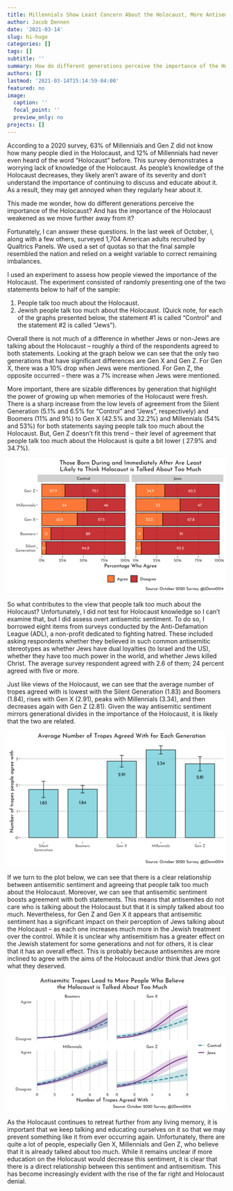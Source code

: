 ```yaml
---
title: Millennials Show Least Concern About the Holocaust, More Antisemitism
author: Jacob Dennen
date: '2021-03-14'
slug: hi-hugo
categories: []
tags: []
subtitle: ''
summary: How do different generations perceive the importance of the Holocaust? And has the importance of the Holocaust weakened as we move further away from it?
authors: []
lastmod: '2021-03-14T15:14:59-04:00'
featured: no
image:
  caption: ''
  focal_point: ''
  preview_only: no
projects: []
---
```


According to a 2020 survey, 63% of Millennials and Gen Z did not know how many people died in the Holocaust, and 12% of Millennials had never even heard of the word “Holocaust” before. This survey demonstrates a worrying lack of knowledge of the Holocaust. As people’s knowledge of the Holocaust decreases, they likely aren’t aware of its severity and don’t understand the importance of continuing to discuss and educate about it. As a result, they may get annoyed when they regularly hear about it. 
        
This made me wonder, how do different generations perceive the importance of the Holocaust? And has the importance of the Holocaust weakened as we move further away from it?
            
Fortunately, I can answer these questions. In the last week of October, I, along with a few others, surveyed 1,704 American adults recruited by Qualtrics Panels. We used a set of quotas so that the final sample resembled the nation and relied on a weight variable to correct remaining imbalances.
            
I used an experiment to assess how people viewed the importance of the Holocaust. The experiment consisted of randomly presenting one of the two statements below to half of the sample:
1. People talk too much about the Holocaust. 
2. Jewish people talk too much about the Holocaust.
(Quick note, for each of the graphs presented below, the statement #1 is called “Control” and the statement #2 is called “Jews”).

Overall there is not much of a difference in whether Jews or non-Jews are talking about the Holocaust –  roughly a third of the respondents agreed to both statements. Looking at the graph below we can see that the only two generations that have significant differences are Gen X and Gen Z. For Gen X, there was a 10% drop when Jews were mentioned. For Gen Z, the opposite occurred – there was a 7% increase when Jews were mentioned. 

More important, there are sizable differences by generation that highlight the power of growing up when memories of the Holocaust were fresh. There is a sharp increase from the low levels of agreement from the Silent Generation (5.1% and 6.5% for “Control” and “Jews”, respectively) and Boomers (11% and 9%) to Gen X (42.5% and 32.2%) and Millennials (54% and 53%) for both statements saying people talk too much about the Holocaust. But, Gen Z doesn’t fit this trend  –  their level of agreement that people talk too much about the Holocaust is quite a bit lower ( 27.9% and 34.7%). 

![my-first-image](Holocaust_image_1.png)

So what contributes to the view that people talk too much about the Holocaust? Unfortunately, I did not test for Holocaust knowledge so I can’t examine that, but I did assess overt antisemitic sentiment. To do so, I borrowed eight items from surveys conducted by the Anti-Defamation League (ADL), a non-profit dedicated to fighting hatred. These included asking respondents whether they believed in such common antisemitic stereotypes as whether Jews have dual loyalties (to Israel and the US), whether they have too much power in the world, and whether Jews killed Christ. The average survey respondent agreed with 2.6 of them; 24 percent agreed with five or more. 

Just like views of the Holocaust, we can see that the average number of tropes agreed with is lowest with the Silent Generation (1.83) and Boomers (1.84), rises with Gen X (2.91), peaks with Millennials (3.34), and then decreases again with Gen Z (2.81). Given the way antisemitic sentiment mirrors generational divides in the importance of the Holocaust, it is likely that the two are related.

![my-second-image](Holocaust_image_2.png)

If we turn to the plot below, we can see that there is a clear relationship between antisemitic sentiment and agreeing that people talk too much about the Holocaust. Moreover, we can see that antisemitic sentiment boosts agreement with both statements. This means that antisemites do not care who is talking about the Holocaust but that it is simply talked about too much. Nevertheless, for Gen Z and Gen X it appears that antisemitic sentiment has a significant impact on their perception of Jews talking about the Holocaust  – as each one increases much more in the Jewish treatment over the control. While it is unclear why antisemitism has a greater effect on the Jewish statement for some generations and not for others, it is clear that it has an overall effect. This is probably because antisemites are more inclined to agree with the aims of the Holocaust and/or think that Jews got what they deserved. 

![my-third-image](Holocaust_image_3.png)

As the Holocaust continues to retreat further from any living memory, it is important that we keep talking and educating ourselves on it so that we may prevent something like it from ever occurring again. Unfortunately, there are quite a lot of people, especially Gen X, Millennials and Gen Z, who believe that it is already talked about too much. While it remains unclear if more education on the Holocaust would decrease this sentiment, it is clear that there is a direct relationship between this sentiment and antisemitism.  This has become increasingly evident with the rise of the far right and Holocaust denial.

